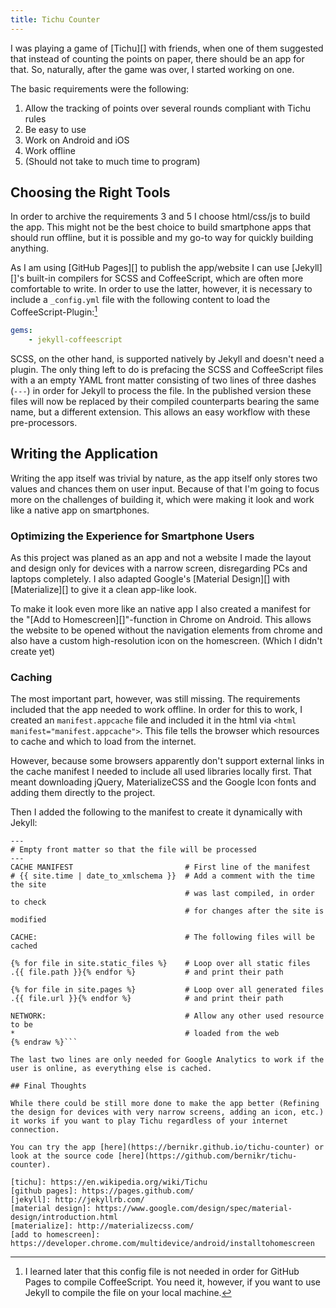 ```yaml
---
title: Tichu Counter
---
```


I was playing a game of [Tichu][] with friends, when one of them suggested that instead of counting the points on paper, there should be an app for that.
So, naturally, after the game was over, I started working on one.

The basic requirements were the following:

1. Allow the tracking of points over several rounds compliant with Tichu rules
2. Be easy to use
3. Work on Android and iOS
4. Work offline
5. (Should not take to much time to program)

## Choosing the Right Tools

In order to archive the requirements 3 and 5 I choose html/css/js to build the app.
This might not be the best choice to build smartphone apps that should run offline, but it is possible and my go-to way for quickly building anything.

As I am using [GitHub Pages][] to publish the app/website I can use [Jekyll][]'s built-in compilers for SCSS and CoffeeScript, which are often more comfortable to write.
In order to use the latter, however, it is necessary to include a `_config.yml` file with the following content to load the CoffeeScript-Plugin:[^1]

[^1]:
	I learned later that this config file is not needed in order for GitHub Pages to compile CoffeeScript.
	You need it, however, if you want to use Jekyll to compile the file on your local machine.

```yml
gems:
    - jekyll-coffeescript
```

SCSS, on the other hand, is supported natively by Jekyll and doesn't need a plugin.
The only thing left to do is prefacing the SCSS and CoffeeScript files with a an empty YAML front matter consisting of two lines of three dashes (`---`) in order for Jekyll to process the file.
In the published version these files will now be replaced by their compiled counterparts bearing the same name, but a different extension. This allows an easy workflow with these pre-processors.

## Writing the Application

Writing the app itself was trivial by nature, as the app itself only stores two values and chances them on user input.
Because of that I'm going to focus more on the challenges of building it, which were making it look and work like a native app on smartphones.

### Optimizing the Experience for Smartphone Users

As this project was planed as an app and not a website I made the layout and design only for devices with a narrow screen, disregarding PCs and laptops completely.
I also adapted Google's [Material Design][] with [Materialize][] to give it a clean app-like look.

To make it look even more like an native app I also created a manifest for the "[Add to Homescreen][]"-function in Chrome on Android.
This allows the website to be opened without the navigation elements from chrome and also have a custom high-resolution icon on the homescreen.
(Which I didn't create yet)

### Caching

The most important part, however, was still missing.
The requirements included that the app needed to work offline.
In order for this to work, I created an `manifest.appcache` file and included it in the html via `<html manifest="manifest.appcache">`.
This file tells the browser which resources to cache and which to load from the internet.

However, because some browsers apparently don't support external links in the cache manifest I needed to include all used libraries locally first.
That meant downloading jQuery, MaterializeCSS and the Google Icon fonts and adding them directly to the project.

Then I added the following to the manifest to create it dynamically with Jekyll:

```liquid{% raw %}
---
# Empty front matter so that the file will be processed
---
CACHE MANIFEST                         # First line of the manifest
# {{ site.time | date_to_xmlschema }}  # Add a comment with the time the site
                                       # was last compiled, in order to check
                                       # for changes after the site is modified

CACHE:                                 # The following files will be cached

{% for file in site.static_files %}    # Loop over all static files
.{{ file.path }}{% endfor %}           # and print their path

{% for file in site.pages %}           # Loop over all generated files
.{{ file.url }}{% endfor %}            # and print their path

NETWORK:                               # Allow any other used resource to be
*                                      # loaded from the web
{% endraw %}```

The last two lines are only needed for Google Analytics to work if the user is online, as everything else is cached.

## Final Thoughts

While there could be still more done to make the app better (Refining the design for devices with very narrow screens, adding an icon, etc.) it works if you want to play Tichu regardless of your internet connection.

You can try the app [here](https://bernikr.github.io/tichu-counter) or look at the source code [here](https://github.com/bernikr/tichu-counter).

[tichu]: https://en.wikipedia.org/wiki/Tichu
[github pages]: https://pages.github.com/
[jekyll]: http://jekyllrb.com/
[material design]: https://www.google.com/design/spec/material-design/introduction.html
[materialize]: http://materializecss.com/
[add to homescreen]: https://developer.chrome.com/multidevice/android/installtohomescreen
